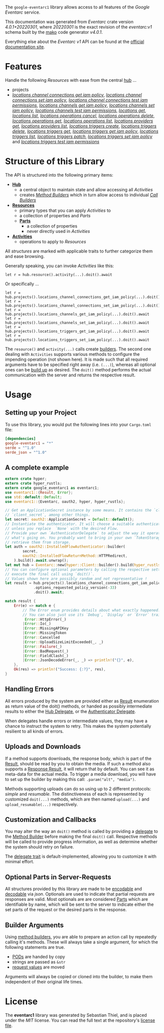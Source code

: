<!---
DO NOT EDIT !
This file was generated automatically from 'src/generator/templates/api/README.md.mako'
DO NOT EDIT !
-->
The `google-eventarc1` library allows access to all features of the *Google Eventarc* service.

This documentation was generated from *Eventarc* crate version *4.0.1+20220301*, where *20220301* is the exact revision of the *eventarc:v1* schema built by the [mako](http://www.makotemplates.org/) code generator *v4.0.1*.

Everything else about the *Eventarc* *v1* API can be found at the
[official documentation site](https://cloud.google.com/eventarc).
# Features

Handle the following *Resources* with ease from the central [hub](https://docs.rs/google-eventarc1/4.0.1+20220301/google_eventarc1/Eventarc) ... 

* projects
 * [*locations channel connections get iam policy*](https://docs.rs/google-eventarc1/4.0.1+20220301/google_eventarc1/api::ProjectLocationChannelConnectionGetIamPolicyCall), [*locations channel connections set iam policy*](https://docs.rs/google-eventarc1/4.0.1+20220301/google_eventarc1/api::ProjectLocationChannelConnectionSetIamPolicyCall), [*locations channel connections test iam permissions*](https://docs.rs/google-eventarc1/4.0.1+20220301/google_eventarc1/api::ProjectLocationChannelConnectionTestIamPermissionCall), [*locations channels get iam policy*](https://docs.rs/google-eventarc1/4.0.1+20220301/google_eventarc1/api::ProjectLocationChannelGetIamPolicyCall), [*locations channels set iam policy*](https://docs.rs/google-eventarc1/4.0.1+20220301/google_eventarc1/api::ProjectLocationChannelSetIamPolicyCall), [*locations channels test iam permissions*](https://docs.rs/google-eventarc1/4.0.1+20220301/google_eventarc1/api::ProjectLocationChannelTestIamPermissionCall), [*locations get*](https://docs.rs/google-eventarc1/4.0.1+20220301/google_eventarc1/api::ProjectLocationGetCall), [*locations list*](https://docs.rs/google-eventarc1/4.0.1+20220301/google_eventarc1/api::ProjectLocationListCall), [*locations operations cancel*](https://docs.rs/google-eventarc1/4.0.1+20220301/google_eventarc1/api::ProjectLocationOperationCancelCall), [*locations operations delete*](https://docs.rs/google-eventarc1/4.0.1+20220301/google_eventarc1/api::ProjectLocationOperationDeleteCall), [*locations operations get*](https://docs.rs/google-eventarc1/4.0.1+20220301/google_eventarc1/api::ProjectLocationOperationGetCall), [*locations operations list*](https://docs.rs/google-eventarc1/4.0.1+20220301/google_eventarc1/api::ProjectLocationOperationListCall), [*locations providers get*](https://docs.rs/google-eventarc1/4.0.1+20220301/google_eventarc1/api::ProjectLocationProviderGetCall), [*locations providers list*](https://docs.rs/google-eventarc1/4.0.1+20220301/google_eventarc1/api::ProjectLocationProviderListCall), [*locations triggers create*](https://docs.rs/google-eventarc1/4.0.1+20220301/google_eventarc1/api::ProjectLocationTriggerCreateCall), [*locations triggers delete*](https://docs.rs/google-eventarc1/4.0.1+20220301/google_eventarc1/api::ProjectLocationTriggerDeleteCall), [*locations triggers get*](https://docs.rs/google-eventarc1/4.0.1+20220301/google_eventarc1/api::ProjectLocationTriggerGetCall), [*locations triggers get iam policy*](https://docs.rs/google-eventarc1/4.0.1+20220301/google_eventarc1/api::ProjectLocationTriggerGetIamPolicyCall), [*locations triggers list*](https://docs.rs/google-eventarc1/4.0.1+20220301/google_eventarc1/api::ProjectLocationTriggerListCall), [*locations triggers patch*](https://docs.rs/google-eventarc1/4.0.1+20220301/google_eventarc1/api::ProjectLocationTriggerPatchCall), [*locations triggers set iam policy*](https://docs.rs/google-eventarc1/4.0.1+20220301/google_eventarc1/api::ProjectLocationTriggerSetIamPolicyCall) and [*locations triggers test iam permissions*](https://docs.rs/google-eventarc1/4.0.1+20220301/google_eventarc1/api::ProjectLocationTriggerTestIamPermissionCall)




# Structure of this Library

The API is structured into the following primary items:

* **[Hub](https://docs.rs/google-eventarc1/4.0.1+20220301/google_eventarc1/Eventarc)**
    * a central object to maintain state and allow accessing all *Activities*
    * creates [*Method Builders*](https://docs.rs/google-eventarc1/4.0.1+20220301/google_eventarc1/client::MethodsBuilder) which in turn
      allow access to individual [*Call Builders*](https://docs.rs/google-eventarc1/4.0.1+20220301/google_eventarc1/client::CallBuilder)
* **[Resources](https://docs.rs/google-eventarc1/4.0.1+20220301/google_eventarc1/client::Resource)**
    * primary types that you can apply *Activities* to
    * a collection of properties and *Parts*
    * **[Parts](https://docs.rs/google-eventarc1/4.0.1+20220301/google_eventarc1/client::Part)**
        * a collection of properties
        * never directly used in *Activities*
* **[Activities](https://docs.rs/google-eventarc1/4.0.1+20220301/google_eventarc1/client::CallBuilder)**
    * operations to apply to *Resources*

All *structures* are marked with applicable traits to further categorize them and ease browsing.

Generally speaking, you can invoke *Activities* like this:

```Rust,ignore
let r = hub.resource().activity(...).doit().await
```

Or specifically ...

```ignore
let r = hub.projects().locations_channel_connections_get_iam_policy(...).doit().await
let r = hub.projects().locations_channel_connections_set_iam_policy(...).doit().await
let r = hub.projects().locations_channels_get_iam_policy(...).doit().await
let r = hub.projects().locations_channels_set_iam_policy(...).doit().await
let r = hub.projects().locations_triggers_get_iam_policy(...).doit().await
let r = hub.projects().locations_triggers_set_iam_policy(...).doit().await
```

The `resource()` and `activity(...)` calls create [builders][builder-pattern]. The second one dealing with `Activities` 
supports various methods to configure the impending operation (not shown here). It is made such that all required arguments have to be 
specified right away (i.e. `(...)`), whereas all optional ones can be [build up][builder-pattern] as desired.
The `doit()` method performs the actual communication with the server and returns the respective result.

# Usage

## Setting up your Project

To use this library, you would put the following lines into your `Cargo.toml` file:

```toml
[dependencies]
google-eventarc1 = "*"
serde = "^1.0"
serde_json = "^1.0"
```

## A complete example

```Rust
extern crate hyper;
extern crate hyper_rustls;
extern crate google_eventarc1 as eventarc1;
use eventarc1::{Result, Error};
use std::default::Default;
use eventarc1::{Eventarc, oauth2, hyper, hyper_rustls};

// Get an ApplicationSecret instance by some means. It contains the `client_id` and 
// `client_secret`, among other things.
let secret: oauth2::ApplicationSecret = Default::default();
// Instantiate the authenticator. It will choose a suitable authentication flow for you, 
// unless you replace  `None` with the desired Flow.
// Provide your own `AuthenticatorDelegate` to adjust the way it operates and get feedback about 
// what's going on. You probably want to bring in your own `TokenStorage` to persist tokens and
// retrieve them from storage.
let auth = oauth2::InstalledFlowAuthenticator::builder(
        secret,
        oauth2::InstalledFlowReturnMethod::HTTPRedirect,
    ).build().await.unwrap();
let mut hub = Eventarc::new(hyper::Client::builder().build(hyper_rustls::HttpsConnectorBuilder::new().with_native_roots().https_or_http().enable_http1().enable_http2().build()), auth);
// You can configure optional parameters by calling the respective setters at will, and
// execute the final call using `doit()`.
// Values shown here are possibly random and not representative !
let result = hub.projects().locations_channel_connections_get_iam_policy("resource")
             .options_requested_policy_version(-33)
             .doit().await;

match result {
    Err(e) => match e {
        // The Error enum provides details about what exactly happened.
        // You can also just use its `Debug`, `Display` or `Error` traits
         Error::HttpError(_)
        |Error::Io(_)
        |Error::MissingAPIKey
        |Error::MissingToken
        |Error::Cancelled
        |Error::UploadSizeLimitExceeded(_, _)
        |Error::Failure(_)
        |Error::BadRequest(_)
        |Error::FieldClash(_)
        |Error::JsonDecodeError(_, _) => println!("{}", e),
    },
    Ok(res) => println!("Success: {:?}", res),
}

```
## Handling Errors

All errors produced by the system are provided either as [Result](https://docs.rs/google-eventarc1/4.0.1+20220301/google_eventarc1/client::Result) enumeration as return value of
the doit() methods, or handed as possibly intermediate results to either the 
[Hub Delegate](https://docs.rs/google-eventarc1/4.0.1+20220301/google_eventarc1/client::Delegate), or the [Authenticator Delegate](https://docs.rs/yup-oauth2/*/yup_oauth2/trait.AuthenticatorDelegate.html).

When delegates handle errors or intermediate values, they may have a chance to instruct the system to retry. This 
makes the system potentially resilient to all kinds of errors.

## Uploads and Downloads
If a method supports downloads, the response body, which is part of the [Result](https://docs.rs/google-eventarc1/4.0.1+20220301/google_eventarc1/client::Result), should be
read by you to obtain the media.
If such a method also supports a [Response Result](https://docs.rs/google-eventarc1/4.0.1+20220301/google_eventarc1/client::ResponseResult), it will return that by default.
You can see it as meta-data for the actual media. To trigger a media download, you will have to set up the builder by making
this call: `.param("alt", "media")`.

Methods supporting uploads can do so using up to 2 different protocols: 
*simple* and *resumable*. The distinctiveness of each is represented by customized 
`doit(...)` methods, which are then named `upload(...)` and `upload_resumable(...)` respectively.

## Customization and Callbacks

You may alter the way an `doit()` method is called by providing a [delegate](https://docs.rs/google-eventarc1/4.0.1+20220301/google_eventarc1/client::Delegate) to the 
[Method Builder](https://docs.rs/google-eventarc1/4.0.1+20220301/google_eventarc1/client::CallBuilder) before making the final `doit()` call. 
Respective methods will be called to provide progress information, as well as determine whether the system should 
retry on failure.

The [delegate trait](https://docs.rs/google-eventarc1/4.0.1+20220301/google_eventarc1/client::Delegate) is default-implemented, allowing you to customize it with minimal effort.

## Optional Parts in Server-Requests

All structures provided by this library are made to be [encodable](https://docs.rs/google-eventarc1/4.0.1+20220301/google_eventarc1/client::RequestValue) and 
[decodable](https://docs.rs/google-eventarc1/4.0.1+20220301/google_eventarc1/client::ResponseResult) via *json*. Optionals are used to indicate that partial requests are responses 
are valid.
Most optionals are are considered [Parts](https://docs.rs/google-eventarc1/4.0.1+20220301/google_eventarc1/client::Part) which are identifiable by name, which will be sent to 
the server to indicate either the set parts of the request or the desired parts in the response.

## Builder Arguments

Using [method builders](https://docs.rs/google-eventarc1/4.0.1+20220301/google_eventarc1/client::CallBuilder), you are able to prepare an action call by repeatedly calling it's methods.
These will always take a single argument, for which the following statements are true.

* [PODs][wiki-pod] are handed by copy
* strings are passed as `&str`
* [request values](https://docs.rs/google-eventarc1/4.0.1+20220301/google_eventarc1/client::RequestValue) are moved

Arguments will always be copied or cloned into the builder, to make them independent of their original life times.

[wiki-pod]: http://en.wikipedia.org/wiki/Plain_old_data_structure
[builder-pattern]: http://en.wikipedia.org/wiki/Builder_pattern
[google-go-api]: https://github.com/google/google-api-go-client

# License
The **eventarc1** library was generated by Sebastian Thiel, and is placed 
under the *MIT* license.
You can read the full text at the repository's [license file][repo-license].

[repo-license]: https://github.com/Byron/google-apis-rsblob/main/LICENSE.md

